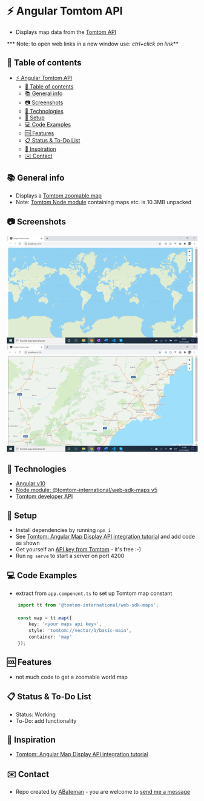 # :zap: Angular Tomtom API

* Displays map data from the [Tomtom API](https://developer.tomtom.com/)

*** Note: to open web links in a new window use: _ctrl+click on link_**

## :page_facing_up: Table of contents

* [:zap: Angular Tomtom API](#zap-angular-tomtom-api)
  * [:page_facing_up: Table of contents](#page_facing_up-table-of-contents)
  * [:books: General info](#books-general-info)
  * [:camera: Screenshots](#camera-screenshots)
  * [:signal_strength: Technologies](#signal_strength-technologies)
  * [:floppy_disk: Setup](#floppy_disk-setup)
  * [:computer: Code Examples](#computer-code-examples)
  * [:cool: Features](#cool-features)
  * [:clipboard: Status & To-Do List](#clipboard-status--to-do-list)
  * [:clap: Inspiration](#clap-inspiration)
  * [:envelope: Contact](#envelope-contact)

## :books: General info

* Displays a [Tomtom zoomable map](https://developer.tomtom.com/maps-api/maps-api-documentation)
* Note: [Tomtom Node module](https://www.npmjs.com/package/@tomtom-international/web-sdk-maps) containing maps etc. is 10.3MB unpacked

## :camera: Screenshots

![Example screenshot](./img/map.png)
![Example screenshot](./img/detail.png)

## :signal_strength: Technologies

* [Angular v10](https://angular.io/)
* [Node module: @tomtom-international/web-sdk-maps v5](https://www.npmjs.com/package/@tomtom-international/web-sdk-maps)
* [Tomtom developer API](https://developer.tomtom.com/)

## :floppy_disk: Setup

* Install dependencies by running `npm i`
* See [Tomtom: Angular Map Display API integration tutorial](https://developer.tomtom.com/maps-sdk-web-js-public-preview/tutorials-basic/angular-map-display-api-integration-tutorial) and add code as shown
* Get yourself an [API key from Tomtom](https://developer.tomtom.com/how-to-get-tomtom-api-key) - it's free :-)
* Run `ng serve` to start a server on port 4200

## :computer: Code Examples

* extract from `app.component.ts` to set up Tomtom map constant

```typescript
    import tt from '@tomtom-international/web-sdk-maps';

    const map = tt.map({
        key: '<your maps api key>',
        style: 'tomtom://vector/1/basic-main',
        container: 'map'
    });
```

## :cool: Features

* not much code to get a zoomable world map

## :clipboard: Status & To-Do List

* Status: Working
* To-Do: add functionality

## :clap: Inspiration

* [Tomtom: Angular Map Display API integration tutorial](https://developer.tomtom.com/maps-sdk-web-js-public-preview/tutorials-basic/angular-map-display-api-integration-tutorial)

## :envelope: Contact

* Repo created by [ABateman](https://www.andrewbateman.org) - you are welcome to [send me a message](https://andrewbateman.org/contact)
